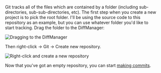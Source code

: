 Git tracks all of the files which are contained by a folder (including sub-directories, sub-sub-directories, etc).  The first step when you create a new project is to pick the root folder.  I'll be using the source code to this repository as an example, but you can use whatever folder you'd like to start tracking.  Drag the folder to the DiffManager:

![Dragging to the DiffManager](/01_DontKnowAnything/02_Create/Drag_code_to_DiffManager.gif)

Then right-click -> Git -> Create new repository.

![Right-click and create a new repository](/01_DontKnowAnything/02_Create/Rightclick_createNew.gif)

Now that you've got an empty repository, you can start [making commits](#MakeACommit).
